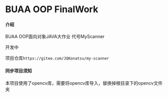 # BUAA OOP FinalWork

#### 介绍

BUAA OOP面向对象JAVA大作业
代号MyScanner

开发中

项目仓库`https://gitee.com/JQKonatsu/my-scanner`

#### 同步项目须知

本项目使用了opencv库，需要将opencv库导入，替换掉根目录下的opencv文件夹
